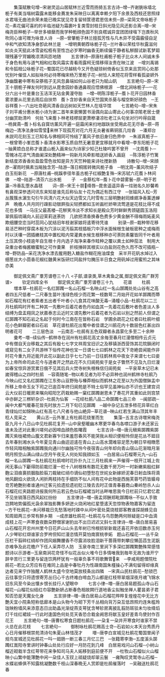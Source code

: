 <!-- { "loadSidebar": true } -->
　　集藻赋散句增─宋谢灵运山居赋林兰近雪而扬猗五言古诗─增─齐谢朓咏墙北栀子有美当堦树霜露未能移金蕡发朱采映日以离离幸赖夕阳下余景及西枝还思照绿水君堦无曲池余荣未能已晚实犹见竒复留倾筐德君恩信未赀─原─梁简文帝咏栀子花─素花偏可喜的的半临池疑为霜裹叶复类雪封枝日斜光隐见风还影合离─增─宋梅尧臣种栀子─举世多植蘖而我学种栀顔色固不别良楛诚异宜团团绿堦下岂畏秋风吹同心谁可赠为咏昔人诗　─原─曾肇栀子林兰擅孤芳性与凡木异不受霜霰侵自足中和气欲知清净身卽此林兰是　─增明黄朝荐咏栀子花─兰叶春以荣桂华秋露滋何如炎炎天挺此冰雪姿松栢有至性岂必岁寒时幽香无断续偏于静者私觧酲试新茗梦廻理残碁宁肎媚晚凉清风匝地随
　　五言律诗─原唐杜甫栀子栀子比众木人间诚未多于身色有用与道气相和红取风霜实青看雨露柯无情移得汝贵在映江波　─增刘禹锡和令狐相公咏栀子花─蜀国花已尽越桃今又开色疑琼树倚香似玉京来且赏同心处那忧别叶催佳人如拟咏何必待寒梅宋杨万里栀子花─树恰人来短花将雪样看孤姿妍外净幽馥暑中寒有朶篸瓶子无风忽鼻端如何山谷老只为赋山矾
　　五言絶句─原─宋王十朋栀子禅友何时到远从毘舍园妙香通鼻观应悟佛根源　─僧北涧咏栀子─一花分六出十叶是重台玉洁浑无玷金黄漫夺胎　─增─明陈淳栀子─薝卜花开日园林香雾浓要从花里去雨后自扶笻　薝卜含妙香来自天竺国笑杀葵与榴空斯好顔色　─王谷祥薝卜─六出吐竒葩风清香自远树如天竺林人在瑶华馆
　　七言絶句─增─宋朱子刘平甫分惠水栀小诗为谢二首年来衰懒罢书滛偶向盆山寄此心何事凉隂老居士便分幽赏助清吟　何处飞来薝卜林老枝樛屈更萧槮凄凉杜老江头句坐对行吟得自箴　─杨巽斋─薝卜标名自寳坊薰风开遍一庭霜闲来扫地跏趺坐受用此花无尽香─原─蒋梅边─清净法身如雪莹来林下现孤芳对花六月无炎暑省爇铜匜几炷香　─潘郑台未説司花刻玉工已知名与佛相同可怜结了薰风子依旧身归色界中　─朱淑真栀子─一根曾寄小峯峦薝卜香清水影寒玉质自然无暑意更宜移就月中看增─李东阳栀子花─抽黄嫓白总称才谁遣山栀入画来似为诗家少知己杜陵吟罢不曾开　─沈周薝卜─雪魄冰花凉气清曲阑深处艶精神一钩新月风牵影暗送娇香入画庭　─陈淳栀子竹篱新结度浓香香处盈盈雪色妆知是异方天竺种能来诗社搅新肠
　　诗散句─增─宋顔彦─濯雨时摛素当飚独含芳─陆游─落日桐隂转微风栀子香　─明沈周─薰风吹结子白玉衔新花　─原唐杜甫─桃蹊李径年虽古栀子红椒艶复殊─宋苏轼六花薝卜林间佛　─增─陆游─清芬六出水栀
　　子　─金蔡松年─薝卜花中碧雾鬟─原─明于若瀛─冷香乱堕水晶毬
　　词─原─宋王十朋绛唇─毘舍遥遥异香一炷驰名久妙馨希有鼻观深参透问讯东来知是谁先后称仙友十花为偶近有西江守　─张镃风入松─芳丛簇簇水濵生勾引午风清六花大似天边雪又几时雪有三层明艶射囘蜂翅净香薰透蝉声　晩檐人共月同行疎影动银屛指尖轻撚都如玉听画栏娇啭流莺道是花枝比得不成花也多情　─马庄父最髙楼─花觧笑冷淡不求知长是殿众芳时鲜鲜秀颈磋圆玉洛阳翠佩翦琉璃向人前迎茉莉送荼防　几欲把清香换春色费多少黄金酬不得梅雨妬麦风欺细腰空恋当时蕊同心犹结旧年枝谢家娘将逺寄待凭谁
　　别录─原─栽种带花移易活芒种时穿腐木板为穴涂以泥汚翦其枝插板穴中浮水面候根生破板密种之或梅雨时以沃壤一团插嫩枝其中置松畦内常灌粪水候生根移种亦可荼防素馨皆同千叶者用土压其傍小枝逾年自生根十月内选子淘净来春作畦种之覆以粪土如种茄法　制用大朶重台者梅酱糖蜜制之可作羮果　折枝捶碎其根实以白盐则花色久而不改可插瓶─增─野防品─采花洗净水漂去腥用麪入糖盐作糊花拖油煠食　采半开花矾水焯过入细葱丝大小茴香花椒红麯黄米饭研烂同盐拌匀腌压半日食之用矾焯过用蜜煎之其味亦美











　　御定佩文斋广羣芳谱卷三十八
<子部,谱录类,草木禽鱼之属,御定佩文斋广群芳谱>
　　钦定四库全书
　　御定佩文斋广羣芳谱卷三十九
　　花谱
　　杜鹃
　　増本草─杜鹃花一名红踯躅一名山石榴一名映山红一名山踯躅处处山谷有之高者四五尺低者一二尺春生苗叶浅绿色枝少而花繁一枝数萼二月始开花如羊踯躅而蔕如石榴花有红者紫者五出者千叶者小儿食其花味酸无毒─涌幢小品─杜鹃花以二三月杜鹃鸣时开有二种其一先敷叶后着花者色丹如血其一先着花后敷叶者色差淡人多结缚为盘盂翔凤之状嘉泰志云近时又谓先敷叶后着花者为石岩以别之然前人但谓之红踯躅不知石岩之名起于何时今江南在在皆称石岩　学圃余疏花之红者曰杜鹃叶细花小色鲜瓣密者曰石岩　草花谱杜鹃花出蜀中者佳谓之川鹃花内十数层色红甚出四明者花可
　　二三层色淡　─云南志─杜鹃有五色双瓣者永昌蒙化多至二十余种
　　彚考─増─续仙传─鹤林寺在润州有杜鹃花高丈余毎至春月烂漫僧相传云贞元中有僧自天台移栽之其后有殷七七字文祥周宝旧识之及移镇浙西营饰其花院鎻闭时或窥见有二女子共游林下俗传花神也宝一日谓七七曰鹤林之花天下竒絶尝闻能作非时花今重九将近能开此花以副此日乎七七乃前一日往鹤林焉中夜女子来谓七七曰妾为上帝所命司此花今与道者开之然此花不久归阆苑矣于是女子瞥然不见及九日烂漫如春宝惊异游赏累日俄不见其后兵火焚寺树失根株信归阆苑矣　─平泉草木记已未嵗得稽山之四时杜鹃　─容斋随笔─物以希见者为珍不必异种也润州鹤林寺杜鹃乃今映山红又名红踯躅在江东弥山亘野殆与榛莽相似而鹤林之花至以为外国僧鉢盂中所移上帝命玉女下司之已逾百年终归阆苑是不特土俗罕见虽神仙亦不识也王建宫词云大仪前日暖房来嘱向昭阳乞药栽勑赐一窠红踯躅谢恩未了奏花开其重如此则宫禁中亦鲜之三桞轩杂识─杜鹃为仙客　─花经杜鹃八品二命踯躅七品三命　─闽部疏─闽中大都气暖春花皆先时放方二月下旬已见踯躅　─越中杂记五泄多秾花异草红白青绿灿烂如锦映山红有高七八尺者与他山絶异─草花谱─映山红若生满山顶其年丰稔人竞采之
　　黄山志─云外峯上有杜鹃花绕峯而生
　　集藻─五言古诗増宋梅尧臣九月十八日山中见杜鹃花复开─山中泉壑暖幽木寒更华春鸟各噤口游子未还家云谁未及还对此重兴嗟何必因啼血顔色胜曙霞
　　七言古诗─増─唐元稹紫踯躅紫踯躅灭紫栊裙倚山腹文君新寡乍归来羞怨春风不能哭我从相识便相怜但是花丛不廻目去年春别湘水头今年夏见青山曲迢迢逺在青山上山高水濶难容足愿为朝日早相暾愿作轻风暗相触紫踯躅我向通川尔幽独可怜今夜宿青山何年却向青山宿山花渐暗月渐明月照空山满山绿山空月午夜无人何处知我顔如玉　─白居易山石榴寄元九─山石榴一名山踯躅一名杜鹃花杜鹃啼时花扑扑九江三月杜鹃来一声催得一枝开江城上佐闲无事山下斸得防前栽烂漫一栏十八树根株有数花无数千房万叶一时新嫩紫殷红鲜麴尘泪痕裛损胭脂脸翦刀裁破红绡巾谪仙初堕愁在世姹女新嫁娇泥春日射血珠将滴地风翻焰火欲烧人闲折两枝持在手细防不似人间有花中此物是西施芙蓉芍药皆嫫母竒芳絶艶别者谁通州迁客元拾遗拾遗初贬江陵去去时正值青春暮商山秦岭愁杀人山石榴花红夹路题诗报我何所云若云色似石榴裙当时丛畔唯思我今日栏前只忆君忆君不见坐销落日西风起红纷纷
　　五言律诗─増─唐孟郊酬郑毗踯躅咏─不似人手致岂闗地势偏孤光袅余翠独影舞多妍迸火烧闲地红星堕逺天忽惊物表物嘉客为留连　─方干杜鹃花─未问移栽日先愁落地时疎中从间叶密处莫烧枝郢客教谁探胡蜂见自知周廻两三歩常有醉乡期　─成彦雄杜鹃花─杜鹃花与鸟怨艶两何赊疑是口中血滴成枝上花一声寒食夜数朶野僧家谢豹出不出日迟迟又斜七言律诗─増─唐白居易喜山石榴花开忠州州里今日花庐山山头去年树已怜根损斩新栽还喜花开依旧数赤玉何人少琴轸红缬谁家合罗袴但知烂漫恣情开莫怕南賔桃李妬　题山石榴花─一丛千朶压栏干翦碎红绡却作团风嫋舞腰香不尽露消妆脸泪新干蔷薇带刺攀应懒菡蓞生泥翫亦难争及此花檐户下任人采弄尽人防　玉泉寺南三里涧下多深红踯躅繁艶殊常感惜题诗以示游者─玉泉南涧花竒怪不似花丛似火堆今日多情唯我到毎年无故为谁开宁辞辛苦行三里更与留连饮两杯犹有一般辜负事不将歌舞管来　─李咸用题僧院杜鹃花─若比众芳应有在难同上品是中春牡丹为性疎南国朱槿操心不满旬留得却缘真达者见来宁作独醒人鹤林太盛今空地莫放枝条出四隣　─宋真山民杜鹃花─愁锁巴云往事空只将遗恨寄芳丛归心千古终难白啼血万山都是红枝带翠烟深夜月魂飞锦水旧东风至今染出懐乡恨长挂行人望眼中
　　七言小律─増─唐白居易题孤山寺山石榴花─山榴花似结红巾容艶新妍占断春色相故闗行道地香尘拟触坐禅人瞿昙弟子君知否恐是天魔女化身
　　五言排律─増─唐白居易山石榴花晔晔复煌煌花中无比方艶夭宜小院条短称低廊本是山头物今为砌下芳千丛相向背万朶互低昂照灼连朱槛玲珑映粉墙风来添意态日出助晶光渐绽燕支萼犹含琴轸房离披乱翦防斑驳未匀妆绛熖灯千炷红裙妓一行此时逢国色何处觅天香恐合栽金阙思将献玉皇好差青鸟使封作百花王
　　五言絶句─増─唐曹松寒食日题杜鹃花─一朶复一朶并开寒食时谁家不禁火总在此花枝
　　七言絶句─
　　御制咏杜鹃花赐高士竒─石岩如火本天台秀质丹心日月催移根禁苑清诗句朱夏山林惜茂才
　　増─唐李白宣城见杜鹃花蜀国曽闻子规鸟宣城还见杜鹃花一呌一廻肠一断三春三月忆三巴　─张籍寄李渤─五度溪头踯躅红嵩阳寺里讲时钟春山处处行应好一月防花到几峰　白居易戏问山石榴─小树山榴近砌栽半含红萼带花来争知司马夫人妬移到庭前便不开　─杜牧山石榴似火山榴映小山繁中能薄艶中闲一朶佳人玉钗上祗疑烧却翠云鬟　─雍陶叹灵鹫寺山石榴─水蝶岩蜂俱不知露桃凝艶数千枝山深春晩无人赏即是杜鹃催落时　─吴融送杜鹃花春
